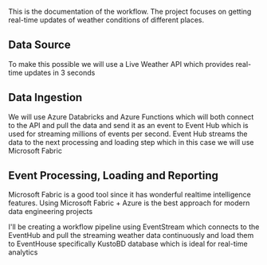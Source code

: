 This is the documentation of the workflow.
The project focuses on getting real-time updates of weather conditions of different places.

## Data Source
To make this possible we will use a Live Weather API which provides real-time updates in 3 seconds

## Data Ingestion
We will use Azure Databricks and Azure Functions which will both connect to the API and pull the data and send it as an event to Event Hub which is used for streaming millions of events per second.
Event Hub streams the data to the next processing and loading step which in this case we will use Microsoft Fabric

## Event Processing, Loading and Reporting
Microsoft Fabric is a good tool since it has wonderful realtime intelligence features. Using Microsoft Fabric + Azure is the best approach for modern data engineering projects

I'll be creating a workflow pipeline using EventStream which connects to the EventHub and pull the streaming weather data continuously and load them to EventHouse specifically KustoBD database which is ideal for real-time analytics
